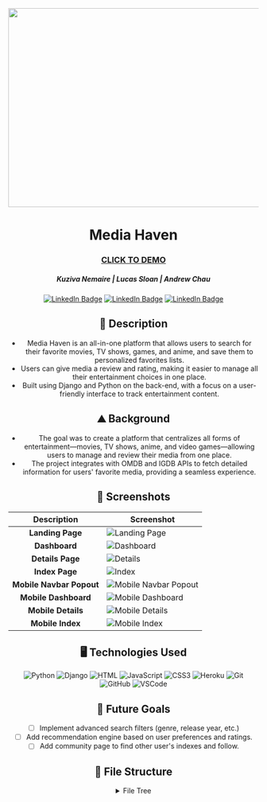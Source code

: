 <div id="header" align="center">
  <img src="main_app/static/images/media_haven_github_logo.png" width="800" height="400">
</div>

<div id="description" align="center">

  # Media Haven

  ### [CLICK TO DEMO](https://mediahaven-66f408da818e.herokuapp.com/)

  ##### Kuziva Nemaire | Lucas Sloan | Andrew Chau

  [![LinkedIn Badge](https://img.shields.io/badge/-@kuzivanemaire-blue?style=flat&logo=Linkedin&logoColor=black)](https://www.linkedin.com/in/kuziva-nemaire-4b03a3191/)
  [![LinkedIn Badge](https://img.shields.io/badge/-@lucassloan-blue?style=flat&logo=Linkedin&logoColor=black)](https://www.linkedin.com/in/lucas-sloan-892802211/)
  [![LinkedIn Badge](https://img.shields.io/badge/-@andrewchau-blue?style=flat&logo=Linkedin&logoColor=black)](https://www.linkedin.com/in/andrew-chau-915aa4134/)

  ## :pencil: Description

  - Media Haven is an all-in-one platform that allows users to search for their favorite movies, TV shows, games, and anime, and save them to personalized favorites lists.
  - Users can give media a review and rating, making it easier to manage all their entertainment choices in one place.
  - Built using Django and Python on the back-end, with a focus on a user-friendly interface to track entertainment content.

  ## :mountain: Background

  - The goal was to create a platform that centralizes all forms of entertainment—movies, TV shows, anime, and video games—allowing users to manage and review their media from one place.
  - The project integrates with OMDB and IGDB APIs to fetch detailed information for users' favorite media, providing a seamless experience.

</div>

<div id="screenshots" align="center">

  ## :camera_flash: Screenshots 

  | Description               | Screenshot                                               |
  |:-------------------------:|----------------------------------------------------------|
  | **Landing Page**          | ![Landing Page](main_app/static/images/screenshots/landing_page.png)      |
  | **Dashboard**             | ![Dashboard](main_app/static/images/screenshots/dashboard.png)            |
  | **Details Page**          | ![Details](main_app/static/images/screenshots/details.png)                |
  | **Index Page**            | ![Index](main_app/static/images/screenshots/index.png)                    |
  | **Mobile Navbar Popout**  | ![Mobile Navbar Popout](main_app/static/images/screenshots/navbar_popout.png) |
  | **Mobile Dashboard**      | ![Mobile Dashboard](main_app/static/images/screenshots/mobile_dashboard.png) |
  | **Mobile Details**        | ![Mobile Details](main_app/static/images/screenshots/mobile_details.png)  |
  | **Mobile Index**          | ![Mobile Index](main_app/static/images/screenshots/mobile_index.png)      |

</div>

<div id="assets" align="center">

## :desktop_computer: Technologies Used
![Python](https://img.shields.io/badge/-Python-05122A?style=flat&logo=python)
![Django](https://img.shields.io/badge/-Django-05122A?style=flat&logo=django)
![HTML](https://img.shields.io/badge/-HTML-05122A?style=flat&logo=html)
![JavaScript](https://img.shields.io/badge/-JavaScript-05122A?style=flat&logo=javascript)
![CSS3](https://img.shields.io/badge/-CSS3-05122A?style=flat&logo=css3)
![Heroku](https://img.shields.io/badge/-Heroku-05122A?style=flat&logo=heroku)
![Git](https://img.shields.io/badge/-Git-05122A?style=flat&logo=git)
![GitHub](https://img.shields.io/badge/-GitHub-05122A?style=flat&logo=github)
![VSCode](https://img.shields.io/badge/-VS_Code-05122A?style=flat&logo=visualstudio)

## :satellite: Future Goals

- [ ] Implement advanced search filters (genre, release year, etc.)
- [ ] Add recommendation engine based on user preferences and ratings.
- [ ] Add community page to find other user's indexes and follow.

</div>

<div id="filetree" align="center">

## :file_folder: File Structure

<details>
  <summary>File Tree</summary>

  ```
  media-haven
  ├─ .gitignore
  ├─ Pipfile
  ├─ Procfile
  ├─ README.md
  ├─ main_app
  │  ├─ __init__.py
  │  ├─ admin.py
  │  ├─ apps.py
  │  ├─ forms.py
  │  ├─ migrations
  │  │  ├─ 0001_initial.py
  │  │  └─ __init__.py
  │  ├─ models.py
  │  ├─ static
  │  │  ├─ css
  │  │  │  └─ styles.css
  │  │  └─ images
  │  ├─ templates
  │  │  ├─ about.html
  │  │  ├─ base.html
  │  │  ├─ dashboard.html
  │  │  ├─ home.html
  │  │  ├─ media
  │  │  │  ├─ confirm_delete_media.html
  │  │  │  ├─ media_detail.html
  │  │  │  ├─ media_form.html
  │  │  │  └─ media_index.html
  │  │  ├─ registration
  │  │  │  ├─ logged_out.html
  │  │  │  ├─ login.html
  │  │  │  └─ signup.html
  │  │  └─ review
  │  │     ├─ confirm_delete_review.html
  │  │     └─ review_form.html
  │  ├─ tests.py
  │  ├─ urls.py
  │  ├─ utils.py
  │  └─ views.py
  ├─ manage.py
  ├─ mediahaven
  │  ├─ __init__.py
  │  ├─ asgi.py
  │  ├─ settings.py
  │  ├─ urls.py
  │  └─ wsgi.py
  ├─ requirements.txt
  └─ staticfiles
     ├─ admin
     │  ├─ css
     │  ├─ img
     │  └─ js
     ├─ css
     │  └─ styles.css
     └─ images
  ```
</details>
</div>
